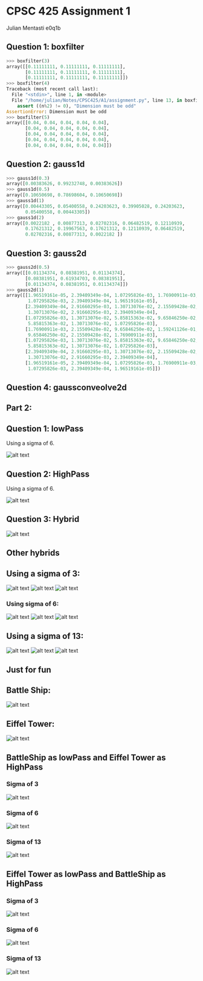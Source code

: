 # CPSC 425 Assignment 1
Julian Mentasti
e0q1b

## Question 1: boxfilter

``` python
>>> boxfilter(3)
array([[0.11111111, 0.11111111, 0.11111111],
       [0.11111111, 0.11111111, 0.11111111],
       [0.11111111, 0.11111111, 0.11111111]])
>>> boxfilter(4)
Traceback (most recent call last):
  File "<stdin>", line 1, in <module>
  File "/home/julian/Notes/CPSC425/A1/assignment.py", line 13, in boxfilter
    assert ((n%2) != 0), "Dimension must be odd"
AssertionError: Dimension must be odd
>>> boxfilter(5)
array([[0.04, 0.04, 0.04, 0.04, 0.04],
       [0.04, 0.04, 0.04, 0.04, 0.04],
       [0.04, 0.04, 0.04, 0.04, 0.04],
       [0.04, 0.04, 0.04, 0.04, 0.04],
       [0.04, 0.04, 0.04, 0.04, 0.04]])
```

## Question 2: gauss1d

``` python
>>> gauss1d(0.3)
array([0.00383626, 0.99232748, 0.00383626])
>>> gauss1d(0.5)
array([0.10650698, 0.78698604, 0.10650698])
>>> gauss1d(1)
array([0.00443305, 0.05400558, 0.24203623, 0.39905028, 0.24203623,
       0.05400558, 0.00443305])
>>> gauss1d(2)
array([0.0022182 , 0.00877313, 0.02702316, 0.06482519, 0.12110939,
       0.17621312, 0.19967563, 0.17621312, 0.12110939, 0.06482519,
       0.02702316, 0.00877313, 0.0022182 ])
```

## Question 3: gauss2d

``` python
>>> gauss2d(0.5)
array([[0.01134374, 0.08381951, 0.01134374],
       [0.08381951, 0.61934703, 0.08381951],
       [0.01134374, 0.08381951, 0.01134374]])
>>> gauss2d(1)
array([[1.96519161e-05, 2.39409349e-04, 1.07295826e-03, 1.76900911e-03,
        1.07295826e-03, 2.39409349e-04, 1.96519161e-05],
       [2.39409349e-04, 2.91660295e-03, 1.30713076e-02, 2.15509428e-02,
        1.30713076e-02, 2.91660295e-03, 2.39409349e-04],
       [1.07295826e-03, 1.30713076e-02, 5.85815363e-02, 9.65846250e-02,
        5.85815363e-02, 1.30713076e-02, 1.07295826e-03],
       [1.76900911e-03, 2.15509428e-02, 9.65846250e-02, 1.59241126e-01,
        9.65846250e-02, 2.15509428e-02, 1.76900911e-03],
       [1.07295826e-03, 1.30713076e-02, 5.85815363e-02, 9.65846250e-02,
        5.85815363e-02, 1.30713076e-02, 1.07295826e-03],
       [2.39409349e-04, 2.91660295e-03, 1.30713076e-02, 2.15509428e-02,
        1.30713076e-02, 2.91660295e-03, 2.39409349e-04],
       [1.96519161e-05, 2.39409349e-04, 1.07295826e-03, 1.76900911e-03,
        1.07295826e-03, 2.39409349e-04, 1.96519161e-05]])
```

## Question 4: gaussconveolve2d

## Part 2:
## Question 1: lowPass

Using a sigma of 6.

![alt text](https://i.imgur.com/jg9jVHB.png)

## Question 2: HighPass

Using a sigma of 6.

![alt text](https://i.imgur.com/2cayBuy.jpg)

## Question 3: Hybrid

![alt text](https://i.imgur.com/E8v63UU.jpg)

## Other hybrids 

## Using a sigma of 3:
![alt text](https://imgur.com/CWTbhtA.jpg)
![alt text](https://imgur.com/xGPhRHe.jpg)
![alt text](https://imgur.com/Ej7e1nJ.jpg)

### Using sigma of 6:
![alt text](https://imgur.com/QDEjfdm.jpg)
![alt text](https://imgur.com/4vmSfd2.jpg)
![alt text](https://i.imgur.com/E8v63UU.jpg)

## Using a sigma of 13:
![alt text](https://imgur.com/CWTbhtA.jpg)
![alt text](https://imgur.com/KXyoXgO.jpg)
![alt text](https://imgur.com/jUC0ghA.jpg)

## Just for fun

## Battle Ship:
![alt text](https://imgur.com/NWkl2HX.jpg)
## Eiffel Tower:
![alt text](https://imgur.com/5BIK67n.jpg)

## BattleShip as lowPass and Eiffel Tower as HighPass
### Sigma of 3
![alt text](https://imgur.com/GGaRTfM.jpg)
### Sigma of 6
![alt text](https://imgur.com/ExYWc5I.jpg)
### Sigma of 13
![alt text](https://imgur.com/wsLqtH9.jpg)

## Eiffel Tower as lowPass and BattleShip as HighPass
### Sigma of 3
![alt text](https://imgur.com/FfCm3kN.jpg)
### Sigma of 6
![alt text](https://imgur.com/9vcAsro.jpg)
### Sigma of 13
![alt text](https://imgur.com/Wcgrhwb.jpg)
